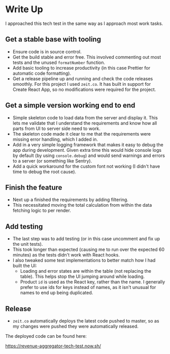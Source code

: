 # Write Up

I approached this tech test in the same way as I approach most work tasks.

## Get a stable base with tooling

- Ensure code is in source control.
- Get the build stable and error free. This involved commenting out most tests and the unused `formatNumber` function.
- Add basic tooling to increase productivity (in this case Prettier for automatic code formatting).
- Get a release pipeline up and running and check the code releases smoothly. For this project I used `zeit.co`. It has built in support for Create React App, so no modifications were required for the project.

## Get a simple version working end to end

- Simple skeleton code to load data from the server and display it. This lets me validate that I understand the requirements and know how all parts from UI to server side need to work.
- The skeleton code made it clear to me that the requirements were missing error handling, which I added in.
- Add in a very simple logging framework that makes it easy to debug the app during development. Given extra time this would hide console logs by default (by using `console.debug`) and would send warnings and errors to a server (or something like Sentry).
- Add a quick workaround for the custom font not working (I didn't have time to debug the root cause).


## Finish the feature

- Next up a finished the requirements by adding filtering.
- This necessitated moving the total calculation from within the data fetching logic to per render.


## Add testing

- The last step was to add testing (or in this case uncomment and fix up the unit tests).
- This took longer than expected (causing me to run over the expected 60 minutes) as the tests didn't work with React hooks.
- I also tweaked some test implementations to better match how I had built the UI:
  - Loading and error states are within the table (not replacing the table). This helps stop the UI jumping around while loading.
  - Product `id` is used as the React key, rather than the name. I generally prefer to use ids for keys instead of names, as it isn't unusual for names to end up being duplicated.


## Release

- `zeit.co` automatically deploys the latest code pushed to master, so as my changes were pushed they were automatically released.

The deployed code can be found here:

https://revenue-aggregator-tech-test.now.sh/
